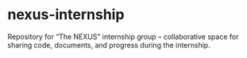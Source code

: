 # nexus-internship
Repository for “The NEXUS” internship group – collaborative space for sharing code, documents, and progress during the internship.
